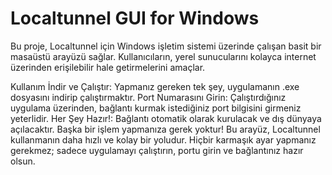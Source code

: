 # Localtunnel GUI for Windows

Bu proje, Localtunnel için Windows işletim sistemi üzerinde çalışan basit bir masaüstü arayüzü sağlar. Kullanıcıların, yerel sunucularını kolayca internet üzerinden erişilebilir hale getirmelerini amaçlar.

Kullanım
İndir ve Çalıştır: Yapmanız gereken tek şey, uygulamanın .exe dosyasını indirip çalıştırmaktır.
Port Numarasını Girin: Çalıştırdığınız uygulama üzerinden, bağlantı kurmak istediğiniz port bilgisini girmeniz yeterlidir.
Her Şey Hazır!: Bağlantı otomatik olarak kurulacak ve dış dünyaya açılacaktır. Başka bir işlem yapmanıza gerek yoktur!
Bu arayüz, Localtunnel kullanmanın daha hızlı ve kolay bir yoludur. Hiçbir karmaşık ayar yapmanız gerekmez; sadece uygulamayı çalıştırın, portu girin ve bağlantınız hazır olsun.

